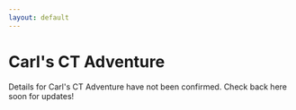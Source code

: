 ```yaml
---
layout: default
---
```


# Carl's CT Adventure

Details for Carl's CT Adventure have not been confirmed. Check back here soon for updates!